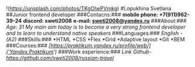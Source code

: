 
!(https://unsplash.com/photos/TKgOIwPVmkg)
#Lopukhina Svetlana
##Junior frontend developer
###Contacns:###
**mobile phone: +7(911)962-39-24**
**discord: sweti2008**
**e-mail: sweti2008@yandex.ru**
###About:###
*Age: 31*
*My main aim today is to become a very strong frontend developer and to learn to understand native speakers*
###Languages:###
*English - (A2)*
###Skills:###
*HTML
*CSS
    *Flex
    *Grid
    *Adaptive layout
*Git
*BEM
###Courses:###
*[https://praktikum.yandex.ru/profile/web/]('Yandex.Praktikum')*
###Work experience:###
*Link Github- https://github.com/sweti2008/russian-travel*
